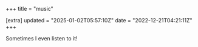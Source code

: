 +++
title = "music"

[extra]
updated = "2025-01-02T05:57:10Z"
date = "2022-12-21T04:21:11Z"
+++

Sometimes I even listen to it!